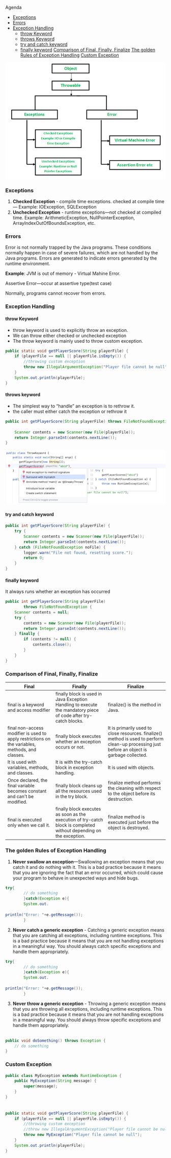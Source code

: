 Agenda

* [Exceptions](#exceptions)
* [Errors](#errors)
* [Exception Handling](#exception-handling)
    * [throw Keyword](#throw-keyword)
    * [throws Keyword](#throws-keyword)
    * [try and catch keyword](#try-and-catch-keyword)
    * [finally keyword](#finally-keyword)
      [Comparison of Final, Finally, Finalize](#comparison-of-final-finally-finalize)
      [The golden Rules of Exception Handling](#the-golden-rules-of-exception-handling)
      [Custom Exception](#custom-exception)

![Exception.png](..%2F..%2F..%2Fresources%2FException.png)
### Exceptions

1. **Checked Exception** - compile time exceptions. checked at compile time — Example: IOException, SQLException
2. **Unchecked Exception** - runtime exceptions—not checked at compiled time. Example: ArithmeticException,
   NullPointerException, ArrayIndexOutOfBoundsException, etc.

### Errors

Error is not normally trapped by the Java programs. These conditions normally happen in case of severe failures, which
are not handled by the Java programs. Errors are generated to indicate errors generated by the runtime environment.

**Example**: JVM is out of memory - Virtual Mahine Error.

Assertive Error—occur at assertive type(test case)

Normally, programs cannot recover from errors.

### Exception Handling

#### throw Keyword

* throw keyword is used to explicitly throw an exception.
* We can throw either checked or unchecked exception
* The throw keyword is mainly used to throw custom exception.

```java
public static void getPlayerScore(String playerFile) {
    if (playerFile == null || playerFile.isEmpty()) {
        //throwing custom exception
        throw new IllegalArgumentException("Player file cannot be null");
    }
    System.out.println(playerFile);
}
```

#### throws keyword

* The simplest way to “handle” an exception is to rethrow it.
* the caller must either catch the exception or rethrow it

```java
public int getPlayerScore(String playerFile) throws FileNotFoundException {

    Scanner contents = new Scanner(new File(playerFile));
    return Integer.parseInt(contents.nextLine());
}
```

![throws.png](..%2F..%2F..%2Fresources%2Fthrows.png)
#### try and catch keyword

```java
public int getPlayerScore(String playerFile) {
    try {
        Scanner contents = new Scanner(new File(playerFile));
        return Integer.parseInt(contents.nextLine());
    } catch (FileNotFoundException noFile) {
        logger.warn("File not found, resetting score.");
        return 0;
    }
}
```

#### finally keyword

It always runs whether an exception has occurred

```java
public int getPlayerScore(String playerFile)
        throws FileNotFoundException {
    Scanner contents = null;
    try {
        contents = new Scanner(new File(playerFile));
        return Integer.parseInt(contents.nextLine());
    } finally {
        if (contents != null) {
            contents.close();
        }
    }
}
```

### Comparison of Final, Finally, Finalize

| Final                                                                                           | Finally                                                                                                             | Finalize                                                                                                                                      |
|-------------------------------------------------------------------------------------------------|---------------------------------------------------------------------------------------------------------------------|-----------------------------------------------------------------------------------------------------------------------------------------------|
| final is a keyword and access modifier                                                          | finally block is used in Java Exception Handling to execute the mandatory piece of code after try-catch blocks.     | finalize() is the method in Java.                                                                                                             |
| final non-access modifier is used to apply restrictions on the variables, methods, and classes. | finally block executes whether an exception occurs or not.                                                          | It is primarily used to close resources. finalize() method is used to perform clean-up processing just before an object is garbage collected. |
| It is used with variables, methods, and classes.                                                | It is with the try-catch block in exception handling.                                                               | It is used with objects.                                                                                                                      |
| Once declared, the final variable becomes constant and can't be modified.                       | finally block cleans up all the resources used in the try block.                                                    | finalize method performs the cleaning with respect to the object before its destruction.                                                      |
| final is executed only when we call it.                                                         | finally block executes as soon as the execution of try-catch block is completed without depending on the exception. | finalize method is executed just before the object is destroyed.                                                                              |

### The golden Rules of Exception Handling

1. **Never swallow an exception**—Swallowing an exception means that you catch it and do nothing with it. This is a bad
   practice because it means that you are ignoring the fact that an error occurred, which could cause your program to
   behave in unexpected ways and hide bugs.

```java
try{
        // do something
        }catch(Exception e){
        System.out.

println("Error: "+e.getMessage());
        }
```

2. **Never catch a generic exception** - Catching a generic exception means that you are catching all exceptions,
   including runtime exceptions. This is a bad practice because it means that you are not handling exceptions in a
   meaningful way. You should always catch specific exceptions and handle them appropriately.

```java
try{
        // do something
        }catch(Exception e){
        System.out.

println("Error: "+e.getMessage());
        }   
```

3. **Never throw a generic exception** - Throwing a generic exception means that you are throwing all exceptions,
   including runtime exceptions. This is a bad practice because it means that you are not handling exceptions in a
   meaningful way. You should always throw specific exceptions and handle them appropriately.

```java

public void doSomething() throws Exception {
    // do something
}
```

### Custom Exception

```java
public class MyException extends RuntimeException {
    public MyException(String message) {
        super(message);
    }
}


public static void getPlayerScore(String playerFile) {
    if (playerFile == null || playerFile.isEmpty()) {
        //throwing custom exception
        //throw new IllegalArgumentException("Player file cannot be null");
        throw new MyException("Player file cannot be null");
    }
    System.out.println(playerFile);
}
```